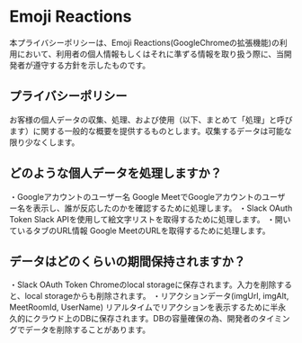 # Emoji Reactions
本プライバシーポリシーは、Emoji Reactions(GoogleChromeの拡張機能)の利用において、利用者の個人情報もしくはそれに準ずる情報を取り扱う際に、当開発者が遵守する方針を示したものです。

## プライバシーポリシー
お客様の個人データの収集、処理、および使用（以下、まとめて「処理」と呼びます）に関する一般的な概要を提供するものとします。収集するデータは可能な限り少なくします。

## どのような個人データを処理しますか？
・Googleアカウントのユーザー名
Google MeetでGoogleアカウントのユーザー名を表示し、誰が反応したのかを確認するために処理します。
・Slack OAuth Token
Slack APIを使用して絵文字リストを取得するために処理します。
・開いているタブのURL情報
Google MeetのURLを取得するために処理します。

## データはどのくらいの期間保持されますか？
・Slack OAuth Token
Chromeのlocal storageに保存されます。入力を削除すると、local storageからも削除されます。
・リアクションデータ(imgUrl, imgAlt, MeetRoomId, UserName)
リアルタイムでリアクションを表示するために半永久的にクラウド上のDBに保存されます。DBの容量確保の為、開発者のタイミングでデータを削除することがあります。
